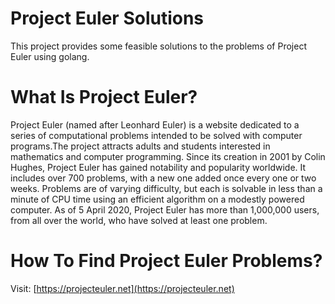 # Project Euler Solutions

This project provides some feasible solutions to the problems of Project Euler using golang.

# What Is Project Euler?
Project Euler (named after Leonhard Euler) is a website dedicated to a series of computational problems intended to be solved with computer programs.The project attracts adults and students interested in mathematics and computer programming. Since its creation in 2001 by Colin Hughes, Project Euler has gained notability and popularity worldwide. It includes over 700 problems, with a new one added once every one or two weeks. Problems are of varying difficulty, but each is solvable in less than a minute of CPU time using an efficient algorithm on a modestly powered computer. As of 5 April 2020, Project Euler has more than 1,000,000 users, from all over the world, who have solved at least one problem.

# How To Find Project Euler Problems?
Visit: [https://projecteuler.net](https://projecteuler.net)
